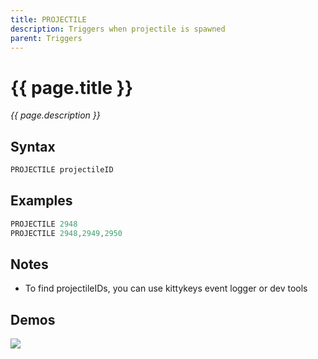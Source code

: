 ```yaml
---
title: PROJECTILE
description: Triggers when projectile is spawned
parent: Triggers
---
```


# {{ page.title }}

_{{ page.description }}_

## Syntax

```java
PROJECTILE projectileID 
```

## Examples

```java
PROJECTILE 2948
PROJECTILE 2948,2949,2950
```

## Notes

- To find projectileIDs, you can use kittykeys event logger or dev tools

## Demos

![](https://i.imgur.com/HBuhElf.gif)

